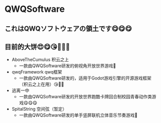 # QWQSoftware

## これはQWQソフトウェアの領土です😋😋😋

## 目前的大饼😍😋😘🥰🤩🤗
- AboveTheCumulus 积云之上
  - 一款由QWQSoftware研发的俯视角开放世界游戏🤗
- qwqFramework qwq框架
  - 一款由QWQSoftware研发的，适用于Godot游戏引擎的开源游戏框架（积云之上在用）😘🥰🤩
- 逃离一中
  - 一款由QWQSoftware研发的开放世界跑酷卡牌回合制校园青春动作类游戏😋😋😋
- SpitalString 空间弦（暂定）
  - 一款由QWQSoftware研发的单手竖屏联机立体音乐节奏游戏🤔
